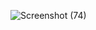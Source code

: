 ![Screenshot (74)](https://github.com/sandeepchiramdasu/React-C-Mart/assets/166711715/114a8820-eb64-4f76-a9f0-b675ecf6eed8)
